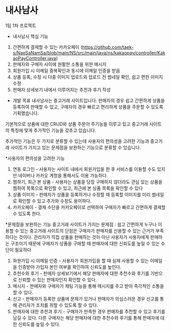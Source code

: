 # 내사남사
1팀 1차 프로젝트

- 내사남사 핵심 기능
1. 간편하게 결제할 수 있는 카카오페이
(https://github.com/taek-s/NaeSaNamSa/blob/main/NS/src/main/java/ns/kakaopay/controller/KakaoPayController.java)
2. 판매자와 구매자 사이에 원활한 소통을 위한 메시지
3. 회원가입 시 이메일 중복확인과 동시에 이메일 인증을 받음
4. 상품 등록, 수정 시 다중 이미지 업로드와 업로드 전 썸네일 확인, 쉽고 편한 이미지 수정
5. 판매자 상세보기 내에서 이루어지는 추천과 후기 작성

- 개발 목표
내사남사는 중고거래 사이트입니다.
판매자의 경우 쉽고 간편하게 상품을 등록하여 판매할 수 있고,
구매자의 경우 빠르고 편리하게 상품을 주문할 수 있도록 기획했습니다.

기본적으로 상품에 대한 CRUD와 상품 주문이 주기능을 이루고 있고 중고거래 사이트의 특징에
맞게 추가적인 기능을 갖추고 있습니다.

추가적인 기능은 두 가지로 분류할 수 있는데 사용자의 편의성을 고려한 기능과 중고거래 사이트가
가지고 있는 문제점을 보완하는 기능으로 분류할 수 있습니다.

 *사용자의 편의성을 고려한 기능
 1. 연동 로그인 - 사용자는 사이트 내에서 회원가입을 한 후 서비스를 이용할 수도 있지만 네이버나 카카오 계정을 통해서도 이용 가능하다.
 2. 찜하기, 최근 본 상품 - 사용자는 상품을 당장 구매하지 않더라도 관심 있는 상품을 찜하여 목록으로 확인할 수 있고, 최근에 본 상품 목록을 확인할 수 있다
 3. 상품 이미지 - 판매자가 상품을 등록하거나 수정할 때 등록할 이미지를 미리 썸네일로 확인할 수 있고 추가와 수정도 용이하다.
 4. 카카오페이 - 결제 수단을 카카오페이로 선택하여 구매자가 빠르고 간편하게 결제할 수 있도록 한다.

 *문제점을 보완하는 기능
 중고거래 사이트가 가지는 문제점 : 쉽고 간편하게 누구나 이용할 수 있는 중고거래 사이트의 단점은 구매자가 판매자를 신용할 수 있는 근거가
 부족하다는 것이다. 관리자가 직접 상품을 판매하는 것이 아닌 사용자가 사용자에게 판매하는 구조이기 때문에 구매자가 상품을 구매할 때 판매자에
 대한 신뢰도를 높일 수 있는 수단이 필요하다
 1. 화원가입 시 이메일 인증 - 사용자가 회원가입을 할 때 실제 사용할 수 있는 이메일을 인증받아 가입자 본인 여부를 확인하여 신뢰도를 높인다.
 2. 추천수와 후기 - 판매자 상세보기에서 해당 판매자에 대한 추천수와 후기를 기반으로 신뢰할 수 있는 판매자인지 확인할 수 있다.
 3. 메시지 - 판매자와 구매자가 채팅 기능을 통해 메시지를 주고 받아 즉각적인 소통을 할 수 있다.
 4. 신고 - 판매자가 등록한 상품에 문제가 있거나 판매자가 의심스러운 경우 신고를 통해 관리자가 조치를 취할 수 있도록 할 수 있다.
 5. 판매자에 대한 추천과 후기 - 구매자가 만족한 경우 판매자를 추천할 수 있고 후기를 남길 수 있다. 다른 구매자는 해당 판매자에 대한 추천수와
 후기를 통해 판매자에 대한 신뢰도를 높일 수 있다.
